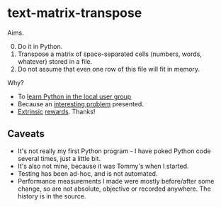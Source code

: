 # text-matrix-transpose

Aims.

0. Do it in Python.
1. Transpose a matrix of space-separated cells (numbers, words, whatever)
   stored in a file.
2. Do not assume that even one row of this file will fit in memory.


Why?
* To [learn Python in the local user group](https://github.com/pynxton)
* Because an [interesting problem](http://codereview.stackexchange.com/questions/64370/transpose-a-large-matrix-in-python3) presented.
* [Extrinsic](https://en.wikipedia.org/wiki/Chocolate_brownie) [rewards](http://www.lego.com).  Thanks!

## Caveats

* It's not really my first Python program - I have poked Python code several times, just a little bit.
* It's also not mine, because it was Tommy's when I started.
* Testing has been ad-hoc, and is not automated.
* Performance measurements I made were mostly before/after some
  change, so are not absolute, objective or recorded anywhere.  The
  history is in the source.
